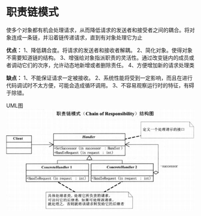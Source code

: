 # 职责链模式

使多个对象都有机会处理请求，从而降低请求的发送者和接受者之间的耦合。将对象连成一条链，并沿着链传递请求，直到有对象处理它为止

**优点：** 1、降低耦合度。将请求的发送者和接收者解耦。 2、简化对象。使得对象不需要知道链的结构。 3、增强给对象指派职责的灵活性。通过改变链内的成员或者调动它们的次序，允许动态地新增或者删除责任。 4、方便增加新的请求处理类

**缺点：** 1、不能保证请求一定被接收。 2、系统性能将受到一定影响，而且在进行代码调试时不太方便，可能会造成循环调用。 3、不容易观察运行时的特征，有碍于除错。

UML图<br>
![responsibility_chain](responsibility_chain.png)